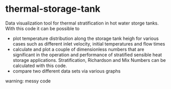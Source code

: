 # thermal-storage-tank

Data visualization tool for thermal stratification in hot water storge tanks. With this code it can be possible to
- plot temperature distribution along the storage tank heigh for various cases such as different inlet velocity, initial temperatures and flow times
- calculate and plot a couple of dimensionless numbers that are significant in the operation and performance of stratified sensible heat storage applications. Stratification, Richardson and Mix Numbers can be calculated with this code.
- compare two different data sets via various graphs

warning: messy code
